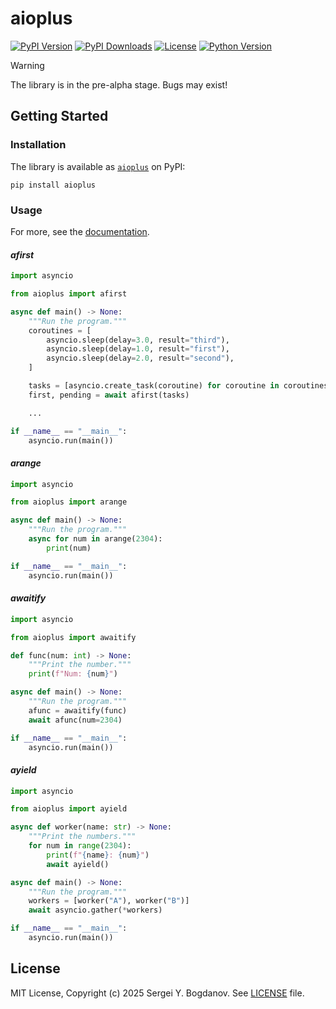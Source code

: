 # aioplus

[![PyPI Version][shields/pypi/version]][pypi/homepage]
[![PyPI Downloads][shields/pypi/downloads]][pypi/homepage]
[![License][shields/pypi/license]][github/license]
[![Python Version][shields/python/version]][pypi/homepage]

> [!WARNING]
> The library is in the pre-alpha stage. Bugs may exist!

## Getting Started

### Installation

The library is available as [`aioplus`][pypi/homepage] on PyPI:

```shell
pip install aioplus
```

### Usage

For more, see the [documentation][docs/aioplus].

#### *afirst*

```python
import asyncio

from aioplus import afirst

async def main() -> None:
    """Run the program."""
    coroutines = [
        asyncio.sleep(delay=3.0, result="third"),
        asyncio.sleep(delay=1.0, result="first"),
        asyncio.sleep(delay=2.0, result="second"),
    ]

    tasks = [asyncio.create_task(coroutine) for coroutine in coroutines]
    first, pending = await afirst(tasks)

    ...

if __name__ == "__main__":
    asyncio.run(main())
```

#### *arange*

```python
import asyncio

from aioplus import arange

async def main() -> None:
    """Run the program."""
    async for num in arange(2304):
        print(num)

if __name__ == "__main__":
    asyncio.run(main())
```

#### *awaitify*

```python
import asyncio

from aioplus import awaitify

def func(num: int) -> None:
    """Print the number."""
    print(f"Num: {num}")

async def main() -> None:
    """Run the program."""
    afunc = awaitify(func)
    await afunc(num=2304)

if __name__ == "__main__":
    asyncio.run(main())
```

#### *ayield*

```python
import asyncio

from aioplus import ayield

async def worker(name: str) -> None:
    """Print the numbers."""
    for num in range(2304):
        print(f"{name}: {num}")
        await ayield()

async def main() -> None:
    """Run the program."""
    workers = [worker("A"), worker("B")]
    await asyncio.gather(*workers)

if __name__ == "__main__":
    asyncio.run(main())
```

## License

MIT License, Copyright (c) 2025 Sergei Y. Bogdanov. See [LICENSE][github/license] file.

<!-- --- --- --- --- --- --- --- --- --- --- --- --- --- --- --- --- --- --- --- --- --- --- --- -->

[docs/aioplus]: https://aioplus.readthedocs.io/

[github/license]: https://github.com/syubogdanov/aioplus/tree/main/LICENSE

[pypi/homepage]: https://pypi.org/project/aioplus/

[shields/pypi/downloads]: https://img.shields.io/pypi/dm/aioplus.svg?color=green
[shields/pypi/license]: https://img.shields.io/pypi/l/aioplus.svg?color=green
[shields/pypi/version]: https://img.shields.io/pypi/v/aioplus.svg?color=green
[shields/python/version]: https://img.shields.io/pypi/pyversions/aioplus.svg?color=green
